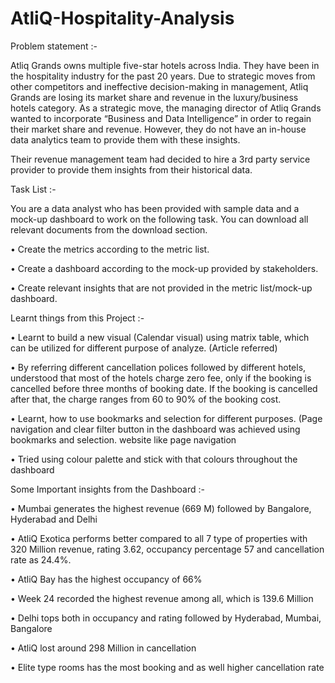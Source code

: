 # AtliQ-Hospitality-Analysis


Problem statement :-

Atliq Grands owns multiple five-star hotels across India. They have been in the hospitality industry for the past 20 years. Due to strategic moves from other competitors and ineffective decision-making in management, Atliq Grands are losing its market share and revenue in the luxury/business hotels category. As a strategic move, the managing director of Atliq Grands wanted to incorporate “Business and Data Intelligence” in order to regain their market share and revenue. However, they do not have an in-house data analytics team to provide them with these insights.

Their revenue management team had decided to hire a 3rd party service provider to provide them insights from their historical data.



Task List :- 

You are a data analyst who has been provided with sample data and a mock-up dashboard to work on the following task. You can download all relevant documents from the download section.

•	Create the metrics according to the metric list.

•	Create a dashboard according to the mock-up provided by stakeholders.

•	Create relevant insights that are not provided in the metric list/mock-up dashboard.


Learnt things from this Project :-

•	Learnt to build a new visual (Calendar visual) using matrix table, which can be utilized for different purpose of analyze. (Article referred)

•	By referring different cancellation polices followed by different hotels, understood that most of the hotels charge zero fee, only if the booking is cancelled before three months of booking date. If the booking is cancelled after that, the charge ranges from 60 to 90% of the booking cost.

•	Learnt, how to use bookmarks and selection for different purposes. (Page navigation and clear filter button in the dashboard was achieved using bookmarks and selection. website like page navigation 

•	Tried using colour palette and stick with that colours throughout the dashboard


Some Important insights from the Dashboard :-

•	Mumbai generates the highest revenue (669 M) followed by Bangalore, Hyderabad and Delhi

•	AtliQ Exotica performs better compared to all 7 type of properties with 320 Million revenue, rating 3.62, occupancy percentage 57 and cancellation rate as 24.4%.

•	AtliQ Bay has the highest occupancy of 66%

•	Week 24 recorded the highest revenue among all, which is 139.6 Million

•	Delhi tops both in occupancy and rating followed by Hyderabad, Mumbai, Bangalore

•	AtliQ lost around 298 Million in cancellation

•	Elite type rooms has the most booking and as well higher cancellation rate
